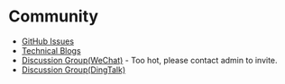 # Community
* [GitHub Issues](https://github.com/alibaba/AliOS-Things/issues)
* [Technical Blogs](https://yq.aliyun.com/teams/184)
* [Discussion Group(WeChat)](http://o7spigzvd.bkt.clouddn.com/qr_wechat_100+.jpeg) - Too hot, please contact admin to invite.
* [Discussion Group(DingTalk)](http://o7spigzvd.bkt.clouddn.com/qr_dingtalk_github.png)
